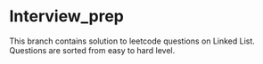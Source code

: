 # Interview_prep

This branch contains solution to leetcode questions on Linked List.
Questions are sorted from easy to hard level.
